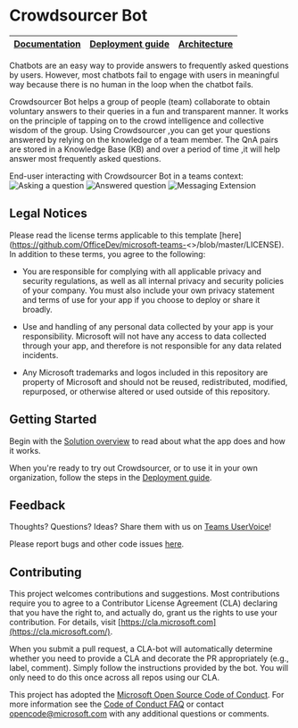 


# Crowdsourcer Bot

| [Documentation](/wiki) | [Deployment guide](/wiki/Deployment-Guide) | [Architecture](/wiki/Solution-Overview) |
| ---- | ---- | ---- |

Chatbots are an easy way to provide answers to frequently asked questions by users. However, most chatbots fail to engage with users in meaningful way because there is no human in the loop when the chatbot fails. 

Crowdsourcer Bot helps a group of people (team) collaborate to obtain voluntary answers to their queries in a fun and transparent manner. It works on the principle of tapping on to the crowd intelligence and collective wisdom of the group. Using Crowdsourcer ,you can get your questions answered by relying on the knowledge of a team member. The QnA pairs are stored in a Knowledge Base (KB) and over a period of time ,it will help answer most frequently asked questions.

End-user interacting with Crowdsourcer Bot in a teams context:
![Asking a question](images/Readme-1.png)
![Answered question](images/Readme-3.png)
![Messaging Extension](images/Readme-4.png)


## **Legal Notices**

Please read the license terms applicable to this template [here](https://github.com/OfficeDev/microsoft-teams-<<To Do>>/blob/master/LICENSE). In addition to these terms, you agree to the following:

- You are responsible for complying with all applicable privacy and security regulations, as well as all internal privacy and security policies of your company. You must also include your own privacy statement and terms of use for your app if you choose to deploy or share it broadly.

- Use and handling of any personal data collected by your app is your responsibility. Microsoft will not have any access to data collected through your app, and therefore is not responsible for any data related incidents.

- Any Microsoft trademarks and logos included in this repository are property of Microsoft and should not be reused, redistributed, modified, repurposed, or otherwise altered or used outside of this repository.

## **Getting** **Started**

Begin with the [Solution overview](/wiki/Solution-Overview) to read about what the app does and how it works.

When you're ready to try out Crowdsourcer, or to use it in your own organization, follow the steps in the [Deployment guide](/wiki/Deployment-Guide).

## **Feedback**

Thoughts? Questions? Ideas? Share them with us on [Teams UserVoice](https://microsoftteams.uservoice.com/forums/555103-public)!

Please report bugs and other code issues [here](/issues/new).

## **Contributing**

This project welcomes contributions and suggestions. Most contributions require you to agree to a Contributor License Agreement (CLA) declaring that you have the right to, and actually do, grant us the rights to use your contribution. For details, visit [https://cla.microsoft.com](https://cla.microsoft.com/).

When you submit a pull request, a CLA-bot will automatically determine whether you need to provide a CLA and decorate the PR appropriately (e.g., label, comment). Simply follow the instructions provided by the bot. You will only need to do this once across all repos using our CLA.

This project has adopted the [Microsoft Open Source Code of Conduct](https://opensource.microsoft.com/codeofconduct/). For more information see the [Code of Conduct FAQ](https://opensource.microsoft.com/codeofconduct/faq/) or contact [opencode@microsoft.com](mailto:opencode@microsoft.com) with any additional questions or comments.
